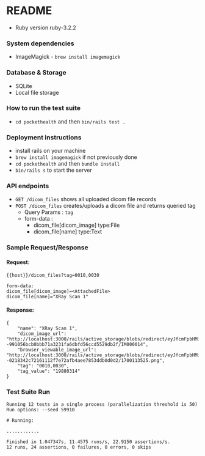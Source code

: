 # README

* Ruby version ruby-3.2.2

### System dependencies
- ImageMagick - `brew install imagemagick`

### Database & Storage
- SQLite
- Local file storage

### How to run the test suite
- `cd pockethealth` and then `bin/rails test .`

### Deployment instructions
- install rails on your machine
- `brew install imagemagick` if not previously done
- `cd pockethealth` and then `bundle install`
- `bin/rails s` to start the server

### API endpoints
- `GET /dicom_files` shows all uploaded dicom file records
- `POST /dicom_files` creates/uploads a dicom file and returns queried tag
    - Query Params : `tag`
    - form-data :
        - dicom_file[dicom_image] type:File
        - dicom_file[name] type:Text

### Sample Request/Response

#### Request:
```
{{host}}/dicom_files?tag=0010,0030

form-data:
dicom_file[dicom_image]=<AttachedFile>
dicom_file[name]="XRay Scan 1"
```

#### Response:
```
{
    "name": "XRay Scan 1",
    "dicom_image_url": "http://localhost:3000/rails/active_storage/blobs/redirect/eyJfcmFpbHMiOnsiZGF0YSI6NDM4LCJwdXIiOiJibG9iX2lkIn19--991056bcb0bbb71a3231fa6dbfd56ccd5529db2f/IM000014",
    "browser_viewable_image_url": "http://localhost:3000/rails/active_storage/blobs/redirect/eyJfcmFpbHMiOnsiZGF0YSI6NDM5LCJwdXIiOiJibG9iX2lkIn19--0218342c72161112f7e72afb4aee7853ddb0d0d2/1700113525.png",
    "tag": "0010,0030",
    "tag_value": "19880314"
}
```

### Test Suite Run
```
Running 12 tests in a single process (parallelization threshold is 50)
Run options: --seed 59910

# Running:

............

Finished in 1.047347s, 11.4575 runs/s, 22.9150 assertions/s.
12 runs, 24 assertions, 0 failures, 0 errors, 0 skips
```
